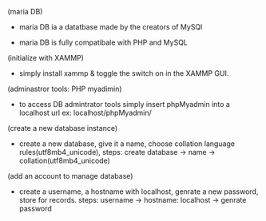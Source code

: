 (maria DB)

- maria DB ia a datatbase made by the creators of MySQl

- maria DB is fully compatibale with PHP and MySQL


(initialize with XAMMP)
- simply install xammp & toggle the switch on in the XAMMP GUI.

 
(adminastror tools: PHP myadimin)
- to access DB admintrator tools simply insert phpMyadmin into a localhost url
ex: localhost/phpMyadmin/


(create a new database instance)
- create a new database, give it a name, choose collation language rules(utf8mb4_unicode),
steps: create database -> name -> collation(utf8mb4_unicode)


(add an account to manage database)
- create a username, a hostname with localhost, genrate a new password, store for records.
steps: username -> hostname: localhost -> genrate password
